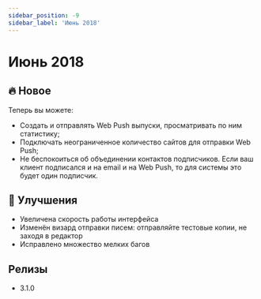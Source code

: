 ```yaml
---
sidebar_position: -9
sidebar_label: 'Июнь 2018'
---
```


# Июнь 2018

## 🔥 Новое

Теперь вы можете:

- Создать и отправлять Web Push выпуски, просматривать по ним статистику;
- Подключать неограниченное количество сайтов для отправки Web Push;
- Не беспокоиться об объединении контактов подписчиков. Если ваш клиент подписался и на email и на Web Push, то для системы это будет один подписчик.

## 🚀 Улучшения

- Увеличена скорость работы интерфейса
- Изменён визард отправки писем: отправляйте тестовые копии, не заходя в редактор
- Исправлено множество мелких багов

## Релизы

- 3.1.0
